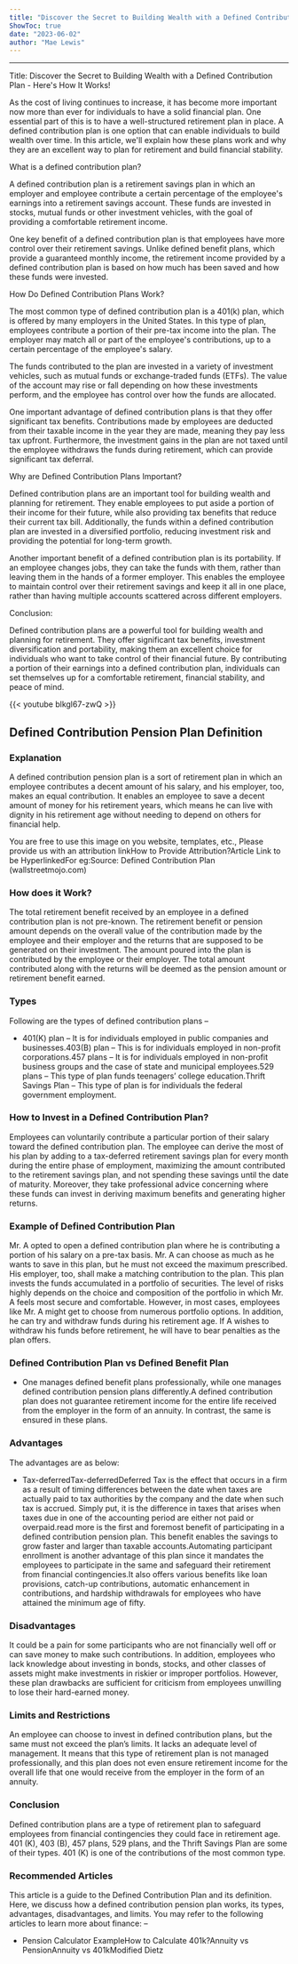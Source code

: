 ```yaml
---
title: "Discover the Secret to Building Wealth with a Defined Contribution Plan - Here's How It Works!"
ShowToc: true 
date: "2023-06-02"
author: "Mae Lewis"
---
```

*****
Title: Discover the Secret to Building Wealth with a Defined Contribution Plan - Here's How It Works!

As the cost of living continues to increase, it has become more important now more than ever for individuals to have a solid financial plan. One essential part of this is to have a well-structured retirement plan in place.  A defined contribution plan is one option that can enable individuals to build wealth over time. In this article, we'll explain how these plans work and why they are an excellent way to plan for retirement and build financial stability.

What is a defined contribution plan?

A defined contribution plan is a retirement savings plan in which an employer and employee contribute a certain percentage of the employee's earnings into a retirement savings account. These funds are invested in stocks, mutual funds or other investment vehicles, with the goal of providing a comfortable retirement income.

One key benefit of a defined contribution plan is that employees have more control over their retirement savings. Unlike defined benefit plans, which provide a guaranteed monthly income, the retirement income provided by a defined contribution plan is based on how much has been saved and how these funds were invested.

How Do Defined Contribution Plans Work?

The most common type of defined contribution plan is a 401(k) plan, which is offered by many employers in the United States. In this type of plan, employees contribute a portion of their pre-tax income into the plan. The employer may match all or part of the employee's contributions, up to a certain percentage of the employee's salary.

The funds contributed to the plan are invested in a variety of investment vehicles, such as mutual funds or exchange-traded funds (ETFs). The value of the account may rise or fall depending on how these investments perform, and the employee has control over how the funds are allocated.

One important advantage of defined contribution plans is that they offer significant tax benefits. Contributions made by employees are deducted from their taxable income in the year they are made, meaning they pay less tax upfront. Furthermore, the investment gains in the plan are not taxed until the employee withdraws the funds during retirement, which can provide significant tax deferral.

Why are Defined Contribution Plans Important?

Defined contribution plans are an important tool for building wealth and planning for retirement. They enable employees to put aside a portion of their income for their future, while also providing tax benefits that reduce their current tax bill. Additionally, the funds within a defined contribution plan are invested in a diversified portfolio, reducing investment risk and providing the potential for long-term growth.

Another important benefit of a defined contribution plan is its portability. If an employee changes jobs, they can take the funds with them, rather than leaving them in the hands of a former employer. This enables the employee to maintain control over their retirement savings and keep it all in one place, rather than having multiple accounts scattered across different employers.

Conclusion:

Defined contribution plans are a powerful tool for building wealth and planning for retirement. They offer significant tax benefits, investment diversification and portability, making them an excellent choice for individuals who want to take control of their financial future. By contributing a portion of their earnings into a defined contribution plan, individuals can set themselves up for a comfortable retirement, financial stability, and peace of mind.

{{< youtube blkgl67-zwQ >}} 



## Defined Contribution Pension Plan Definition
 
### Explanation
 
A defined contribution pension plan is a sort of retirement plan in which an employee contributes a decent amount of his salary, and his employer, too, makes an equal contribution. It enables an employee to save a decent amount of money for his retirement years, which means he can live with dignity in his retirement age without needing to depend on others for financial help.
 
 You are free to use this image on you website, templates, etc.,  Please provide us with an attribution linkHow to Provide Attribution?Article Link to be HyperlinkedFor eg:Source: Defined Contribution Plan (wallstreetmojo.com) 
 
### How does it Work?
 
The total retirement benefit received by an employee in a defined contribution plan is not pre-known. The retirement benefit or pension amount depends on the overall value of the contribution made by the employee and their employer and the returns that are supposed to be generated on their investment. The amount poured into the plan is contributed by the employee or their employer. The total amount contributed along with the returns will be deemed as the pension amount or retirement benefit earned.
 
### Types
 
Following are the types of defined contribution plans –
 
- 401(K) plan – It is for individuals employed in public companies and businesses.403(B) plan – This is for individuals employed in non-profit corporations.457 plans – It is for individuals employed in non-profit business groups and the case of state and municipal employees.529 plans – This type of plan funds teenagers’ college education.Thrift Savings Plan – This type of plan is for individuals the federal government employment.

 
### How to Invest in a Defined Contribution Plan?
 
Employees can voluntarily contribute a particular portion of their salary toward the defined contribution plan. The employee can derive the most of his plan by adding to a tax-deferred retirement savings plan for every month during the entire phase of employment, maximizing the amount contributed to the retirement savings plan, and not spending these savings until the date of maturity. Moreover, they take professional advice concerning where these funds can invest in deriving maximum benefits and generating higher returns.
 
### Example of Defined Contribution Plan
 
Mr. A opted to open a defined contribution plan where he is contributing a portion of his salary on a pre-tax basis. Mr. A can choose as much as he wants to save in this plan, but he must not exceed the maximum prescribed. His employer, too, shall make a matching contribution to the plan. This plan invests the funds accumulated in a portfolio of securities. The level of risks highly depends on the choice and composition of the portfolio in which Mr. A feels most secure and comfortable. However, in most cases, employees like Mr. A might get to choose from numerous portfolio options. In addition, he can try and withdraw funds during his retirement age. If A wishes to withdraw his funds before retirement, he will have to bear penalties as the plan offers.
 
### Defined Contribution Plan vs Defined Benefit Plan
 
- One manages defined benefit plans professionally, while one manages defined contribution pension plans differently.A defined contribution plan does not guarantee retirement income for the entire life received from the employer in the form of an annuity. In contrast, the same is ensured in these plans.

 
### Advantages
 
The advantages are as below:
 
- Tax-deferredTax-deferredDeferred Tax is the effect that occurs in a firm as a result of timing differences between the date when taxes are actually paid to tax authorities by the company and the date when such tax is accrued. Simply put, it is the difference in taxes that arises when taxes due in one of the accounting period are either not paid or overpaid.read more is the first and foremost benefit of participating in a defined contribution pension plan. This benefit enables the savings to grow faster and larger than taxable accounts.Automating participant enrollment is another advantage of this plan since it mandates the employees to participate in the same and safeguard their retirement from financial contingencies.It also offers various benefits like loan provisions, catch-up contributions, automatic enhancement in contributions, and hardship withdrawals for employees who have attained the minimum age of fifty.

 
### Disadvantages
 
It could be a pain for some participants who are not financially well off or can save money to make such contributions. In addition, employees who lack knowledge about investing in bonds, stocks, and other classes of assets might make investments in riskier or improper portfolios. However, these plan drawbacks are sufficient for criticism from employees unwilling to lose their hard-earned money.
 
### Limits and Restrictions
 
An employee can choose to invest in defined contribution plans, but the same must not exceed the plan’s limits. It lacks an adequate level of management. It means that this type of retirement plan is not managed professionally, and this plan does not even ensure retirement income for the overall life that one would receive from the employer in the form of an annuity.
 
### Conclusion
 
Defined contribution plans are a type of retirement plan to safeguard employees from financial contingencies they could face in retirement age. 401 (K), 403 (B), 457 plans, 529 plans, and the Thrift Savings Plan are some of their types. 401 (K) is one of the contributions of the most common type.
 
### Recommended Articles
 
This article is a guide to the Defined Contribution Plan and its definition. Here, we discuss how a defined contribution pension plan works, its types, advantages, disadvantages, and limits. You may refer to the following articles to learn more about finance: –
 
- Pension Calculator ExampleHow to Calculate 401k?Annuity vs PensionAnnuity vs 401kModified Dietz




